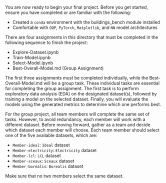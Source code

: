 You are now ready to begin your final project. Before you get started, ensure you have completed or are familiar with the following:
- Created a `conda` environment with the buildings_bench module installed
- Comfortable with `OOP`, `PyTorch`, `Matplotlib`, and `NN` model architectures

There are four assignments in this directory that must be completed in the following sequence to finish the project:
- Explore-Dataset.ipynb
- Train-Model.ipynb
- Select-Model.ipynb
- Best-Overall-Model.md (Group Assignment)

The first three assignments must be completed individually, while the Best-Overall-Model.md will be a group task. These individual tasks are essential for completing the group assignment. The first task is to perform exploratory data analysis (EDA) on the designated dataset(s), followed by training a model on the selected dataset. Finally, you will evaluate the models using the generated metrics to determine which one performs best.

For the group project, all team members will complete the same set of tasks. However, to avoid redundancy, each member will work with a different dataset. Before moving forward, gather as a team and decide which dataset each member will choose. Each team member should select one of the five available datasets, which are:

- `Member-ideal`: `Ideal` dataset
- `Member-electricity`: `Electricity` dataset
- `Member-lcl`: `LCL` dataset
- `Member-sceaux`: `Sceaux` dataset
- `Member-borealis`: `Borealis` dataset

Make sure that no two members select the same dataset.
